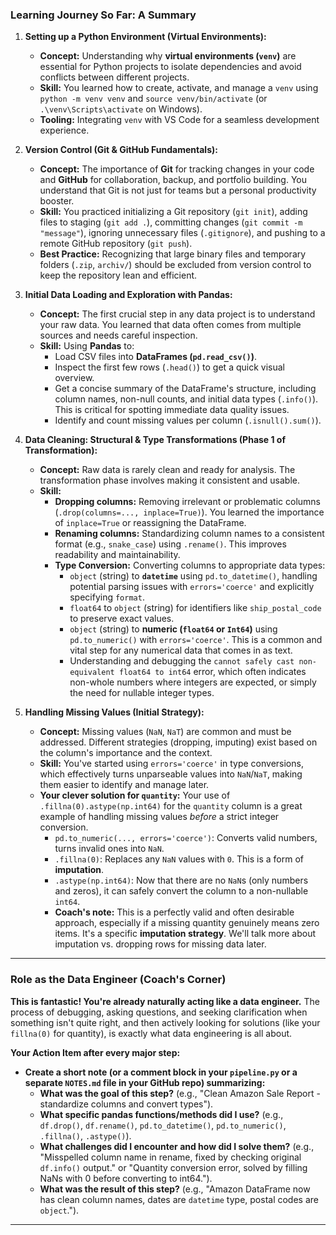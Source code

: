 ### Learning Journey So Far: A Summary

1.  **Setting up a Python Environment (Virtual Environments):**
    * **Concept:** Understanding why **virtual environments (`venv`)** are essential for Python projects to isolate dependencies and avoid conflicts between different projects.
    * **Skill:** You learned how to create, activate, and manage a `venv` using `python -m venv venv` and `source venv/bin/activate` (or `.\venv\Scripts\activate` on Windows).
    * **Tooling:** Integrating `venv` with VS Code for a seamless development experience.

2.  **Version Control (Git & GitHub Fundamentals):**
    * **Concept:** The importance of **Git** for tracking changes in your code and **GitHub** for collaboration, backup, and portfolio building. You understand that Git is not just for teams but a personal productivity booster.
    * **Skill:** You practiced initializing a Git repository (`git init`), adding files to staging (`git add .`), committing changes (`git commit -m "message"`), ignoring unnecessary files (`.gitignore`), and pushing to a remote GitHub repository (`git push`).
    * **Best Practice:** Recognizing that large binary files and temporary folders (`.zip`, `archiv/`) should be excluded from version control to keep the repository lean and efficient.

3.  **Initial Data Loading and Exploration with Pandas:**
    * **Concept:** The first crucial step in any data project is to understand your raw data. You learned that data often comes from multiple sources and needs careful inspection.
    * **Skill:** Using **Pandas** to:
        * Load CSV files into **DataFrames (`pd.read_csv()`)**.
        * Inspect the first few rows (`.head()`) to get a quick visual overview.
        * Get a concise summary of the DataFrame's structure, including column names, non-null counts, and initial data types (`.info()`). This is critical for spotting immediate data quality issues.
        * Identify and count missing values per column (`.isnull().sum()`).

4.  **Data Cleaning: Structural & Type Transformations (Phase 1 of Transformation):**
    * **Concept:** Raw data is rarely clean and ready for analysis. The transformation phase involves making it consistent and usable.
    * **Skill:**
        * **Dropping columns:** Removing irrelevant or problematic columns (`.drop(columns=..., inplace=True)`). You learned the importance of `inplace=True` or reassigning the DataFrame.
        * **Renaming columns:** Standardizing column names to a consistent format (e.g., `snake_case`) using `.rename()`. This improves readability and maintainability.
        * **Type Conversion:** Converting columns to appropriate data types:
            * `object` (string) to **`datetime`** using `pd.to_datetime()`, handling potential parsing issues with `errors='coerce'` and explicitly specifying `format`.
            * `float64` to `object` (string) for identifiers like `ship_postal_code` to preserve exact values.
            * `object` (string) to **numeric (`float64` or `Int64`)** using `pd.to_numeric()` with `errors='coerce'`. This is a common and vital step for any numerical data that comes in as text.
            * Understanding and debugging the `cannot safely cast non-equivalent float64 to int64` error, which often indicates non-whole numbers where integers are expected, or simply the need for nullable integer types.

5.  **Handling Missing Values (Initial Strategy):**
    * **Concept:** Missing values (`NaN`, `NaT`) are common and must be addressed. Different strategies (dropping, imputing) exist based on the column's importance and the context.
    * **Skill:** You've started using `errors='coerce'` in type conversions, which effectively turns unparseable values into `NaN`/`NaT`, making them easier to identify and manage later.
    * **Your clever solution for `quantity`:** Your use of `.fillna(0).astype(np.int64)` for the `quantity` column is a great example of handling missing values *before* a strict integer conversion.
        * `pd.to_numeric(..., errors='coerce')`: Converts valid numbers, turns invalid ones into `NaN`.
        * `.fillna(0)`: Replaces any `NaN` values with `0`. This is a form of **imputation**.
        * `.astype(np.int64)`: Now that there are no `NaN`s (only numbers and zeros), it can safely convert the column to a non-nullable `int64`.
        * **Coach's note:** This is a perfectly valid and often desirable approach, especially if a missing quantity genuinely means zero items. It's a specific **imputation strategy**. We'll talk more about imputation vs. dropping rows for missing data later.

---

### Role as the Data Engineer (Coach's Corner)

**This is fantastic! You're already naturally acting like a data engineer.** The process of debugging, asking questions, and seeking clarification when something isn't quite right, and then actively looking for solutions (like your `fillna(0)` for quantity), is exactly what data engineering is all about.

**Your Action Item after every major step:**

* **Create a short note (or a comment block in your `pipeline.py` or a separate `NOTES.md` file in your GitHub repo) summarizing:**
    * **What was the goal of this step?** (e.g., "Clean Amazon Sale Report - standardize columns and convert types").
    * **What specific pandas functions/methods did I use?** (e.g., `df.drop()`, `df.rename()`, `pd.to_datetime()`, `pd.to_numeric()`, `.fillna()`, `.astype()`).
    * **What challenges did I encounter and how did I solve them?** (e.g., "Misspelled column name in rename, fixed by checking original `df.info()` output." or "Quantity conversion error, solved by filling NaNs with 0 before converting to int64.").
    * **What was the result of this step?** (e.g., "Amazon DataFrame now has clean column names, dates are `datetime` type, postal codes are `object`.").
---